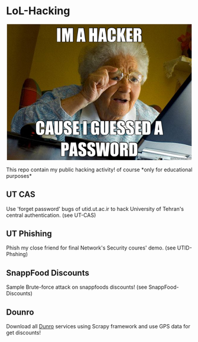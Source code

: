 # LoL-Hacking
<p align="center">
  <img src="header.jpg" alt="header, hacker" width="500">
</p>
This repo contain my public hacking activity! of course *only for educational purposes*


## UT CAS
Use 'forget password' bugs of utid.ut.ac.ir to hack University of Tehran's central authentication. (see UT-CAS)

## UT Phishing
Phish my close friend for final Network's Security coures' demo. (see UTID-Phshing)

## SnappFood Discounts
Sample Brute-force attack on snappfoods discounts! (see SnappFood-Discounts)

## Dounro 
Download all [Dunro](https://dunro.com) services using Scrapy framework and use GPS data for get discounts!